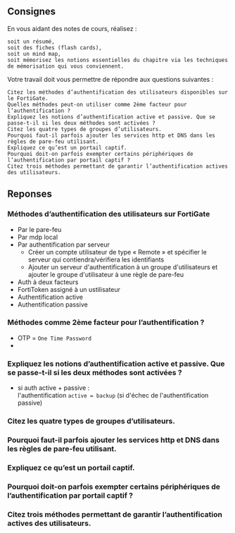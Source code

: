 ## Consignes

En vous aidant des notes de cours, réalisez :

    soit un résumé,
    soit des fiches (flash cards),
    soit un mind map,
    soit mémorisez les notions essentielles du chapitre via les techniques de mémorisation qui vous conviennent.

Votre travail doit vous permettre de répondre aux questions suivantes :

    Citez les méthodes d’authentification des utilisateurs disponibles sur le FortiGate.
    Quelles méthodes peut-on utiliser comme 2ème facteur pour l’authentification ?
    Expliquez les notions d’authentification active et passive. Que se passe-t-il si les deux méthodes sont activées ?
    Citez les quatre types de groupes d’utilisateurs.
    Pourquoi faut-il parfois ajouter les services http et DNS dans les règles de pare-feu utilisant.
    Expliquez ce qu’est un portail captif.
    Pourquoi doit-on parfois exempter certains périphériques de l’authentification par portail captif ?
    Citez trois méthodes permettant de garantir l’authentification actives des utilisateurs.

## Reponses

### Méthodes d’authentification des utilisateurs sur FortiGate

* Par le pare-feu
* Par mdp local
* Par authentification par serveur
    * Créer un compte utilisateur de type « Remote » et spécifier le serveur qui contiendra/vérifiera les identifiants
    * Ajouter un serveur d'authentification à un groupe d'utilisateurs et ajouter le groupe d'utilisateur à une règle de pare-feu
* Auth à deux facteurs
* FortiToken assigné à un ustilisateur
* Authentification active
* Authentification passive


### Méthodes comme 2ème facteur pour l’authentification ?

* OTP = ```One Time Password```
* 

### Expliquez les notions d’authentification active et passive. Que se passe-t-il si les deux méthodes sont activées ?

* si auth active + passive :    
l'authentification ```active = backup``` (si d'échec de l'authentification passive)
### Citez les quatre types de groupes d’utilisateurs.

### Pourquoi faut-il parfois ajouter les services http et DNS dans les règles de pare-feu utilisant.

### Expliquez ce qu’est un portail captif.

### Pourquoi doit-on parfois exempter certains périphériques de l’authentification par portail captif ?

### Citez trois méthodes permettant de garantir l’authentification actives des utilisateurs.
